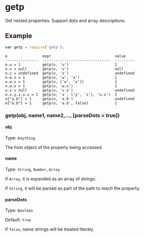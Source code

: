 # getp
Get nested properties.
Support dots and array descriptions.

## Example

```javascript
var getp = require('getp');

```

```
o                expr                             value
---------------  -------------------------------  ---------
o.u = 1          getp(o, 'u')                     1
o.v = null       getp(o, 'v')                     null
o.z = undefined  getp(o, 'z')                     undefined
o.w.x = 1        getp(o, 'w', 'x')                1
o.w.x = 1        getp(o, ['w', 'x'])              1
o.w.x = 1        getp(o, 'w.x')                   1
o.v = null       getp(o, 'v.x')                   undefined
o.x.y.z.u.v = 1  getp(o, 'x', ['y', 'z'], 'u.v')  1
o["a.b"] = 1     getp(o, 'a.b')                   undefined
o["a.b"] = 1     getp(o, 'a.b', false)            1
```

### getp(obj, name1, name2,..., [parseDots = true])

#### obj

Type: `Anything`

The host object of the property being accessed.

#### name

Type: `String`, `Number`, `Array`

If `Array`, it is expanded as an array of strings.

If `String`, it will be parsed as part of the path to reach the property.

#### parseDots

Type: `Boolean`

Default: `true`

If `false`, name strings will be treated literaly.


